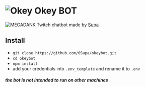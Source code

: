 # ![Okey](https://cdn.frankerfacez.com/emoticon/275054/1) Okey BOT
![MEGADANK](https://cdn.frankerfacez.com/emoticon/239630/1) Twitch chatbot made by [Supa](https://www.twitch.tv/supa8)

## Install
* `git clone https://github.com/0Supa/okeybot.git`
* `cd okeybot`
* `npm install`
* add your credentials into `.env_template` and rename it to `.env`
#### *the bot is not intended to run on other machines*
